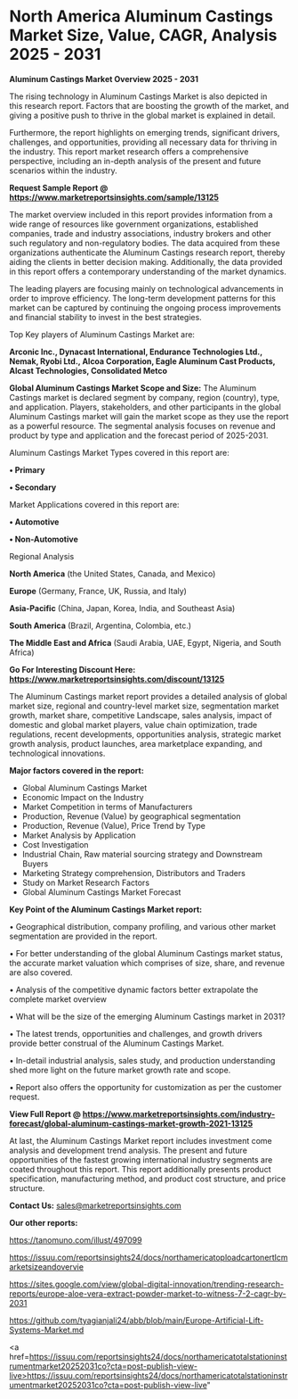  # North America Aluminum Castings Market Size, Value, CAGR, Analysis 2025 - 2031

<Strong> Aluminum Castings Market Overview 2025 - 2031</strong>

The rising technology in Aluminum Castings Market is also depicted in this research report. Factors that are boosting the growth of the market, and giving a positive push to thrive in the global market is explained in detail.

Furthermore, the report highlights on emerging trends, significant drivers, challenges, and opportunities, providing all necessary data for thriving in the industry. This report market research offers a comprehensive perspective, including an in-depth analysis of the present and future scenarios within the industry.

<strong>Request Sample Report @ <a href=https://www.marketreportsinsights.com/sample/13125>https://www.marketreportsinsights.com/sample/13125</a></strong>

The market overview included in this report provides information from a wide range of resources like government organizations, established companies, trade and industry associations, industry brokers and other such regulatory and non-regulatory bodies. The data acquired from these organizations authenticate the Aluminum Castings research report, thereby aiding the clients in better decision making. Additionally, the data provided in this report offers a contemporary understanding of the market dynamics.

The leading players are focusing mainly on technological advancements in order to improve efficiency. The long-term development patterns for this market can be captured by continuing the ongoing process improvements and financial stability to invest in the best strategies.

Top Key players of Aluminum Castings Market are:

<strong>Arconic Inc., Dynacast International, Endurance Technologies Ltd., Nemak, Ryobi Ltd., Alcoa Corporation, Eagle Aluminum Cast Products, Alcast Technologies, Consolidated Metco</strong>

<strong><b>Global Aluminum Castings Market Scope and Size:</b></strong>
The Aluminum Castings market is declared segment by company, region (country), type, and application. Players, stakeholders, and other participants in the global Aluminum Castings market will gain the market scope as they use the report as a powerful resource. The segmental analysis focuses on revenue and product by type and application and the forecast period of 2025-2031.

Aluminum Castings Market Types covered in this report are:

<strong>• Primary

• Secondary</strong>

Market Applications covered in this report are:

<strong>• Automotive

• Non-Automotive</strong> 

Regional Analysis

<strong>North America</strong> (the United States, Canada, and Mexico)

<strong>Europe</strong> (Germany, France, UK, Russia, and Italy)

<strong>Asia-Pacific</strong> (China, Japan, Korea, India, and Southeast Asia)

<strong>South America</strong> (Brazil, Argentina, Colombia, etc.)

<strong>The Middle East and Africa</strong> (Saudi Arabia, UAE, Egypt, Nigeria, and South Africa)

<strong>Go For Interesting Discount Here: <a href=https://www.marketreportsinsights.com/discount/13125>https://www.marketreportsinsights.com/discount/13125</a></strong>

The Aluminum Castings market report provides a detailed analysis of global market size, regional and country-level market size, segmentation market growth, market share, competitive Landscape, sales analysis, impact of domestic and global market players, value chain optimization, trade regulations, recent developments, opportunities analysis, strategic market growth analysis, product launches, area marketplace expanding, and technological innovations.

<strong><b>Major factors covered in the report:</b></strong>
<ul>
  <li>Global Aluminum Castings Market </li>
  <li>Economic Impact on the Industry</li>
  <li>Market Competition in terms of Manufacturers</li>
  <li>Production, Revenue (Value) by geographical segmentation</li>
  <li>Production, Revenue (Value), Price Trend by Type</li>
  <li>Market Analysis by Application</li>
  <li>Cost Investigation</li>
  <li>Industrial Chain, Raw material sourcing strategy and Downstream Buyers</li>
  <li>Marketing Strategy comprehension, Distributors and Traders</li>
  <li>Study on Market Research Factors</li>
  <li>Global Aluminum Castings Market Forecast</li>
</ul>

<strong><b>Key Point of the Aluminum Castings Market report:</b></strong>

• Geographical distribution, company profiling, and various other market segmentation are provided in the report.

• For better understanding of the global Aluminum Castings market status, the accurate market valuation which comprises of size, share, and revenue are also covered.

• Analysis of the competitive dynamic factors better extrapolate the complete market overview

• What will be the size of the emerging Aluminum Castings market in 2031?

• The latest trends, opportunities and challenges, and growth drivers provide better construal of the Aluminum Castings Market.

• In-detail industrial analysis, sales study, and production understanding shed more light on the future market growth rate and scope.

• Report also offers the opportunity for customization as per the customer request.

<strong><b>View Full Report @ <a href=https://www.marketreportsinsights.com/industry-forecast/global-aluminum-castings-market-growth-2021-13125>https://www.marketreportsinsights.com/industry-forecast/global-aluminum-castings-market-growth-2021-13125</a></b></strong>


At last, the Aluminum Castings Market report includes investment come analysis and development trend analysis. The present and future opportunities of the fastest growing international industry segments are coated throughout this report. This report additionally presents product specification, manufacturing method, and product cost structure, and price structure.

<strong>Contact Us:</strong>
sales@marketreportsinsights.com

<strong>Our other reports:</strong>

<a href=https://tanomuno.com/illust/497099>https://tanomuno.com/illust/497099</a>

<a href=https://issuu.com/reportsinsights24/docs/northamericatoploadcartonertlcmarketsizeandovervie>https://issuu.com/reportsinsights24/docs/northamericatoploadcartonertlcmarketsizeandovervie</a>

<a href=https://sites.google.com/view/global-digital-innovation/trending-research-reports/europe-aloe-vera-extract-powder-market-to-witness-7-2-cagr-by-2031>https://sites.google.com/view/global-digital-innovation/trending-research-reports/europe-aloe-vera-extract-powder-market-to-witness-7-2-cagr-by-2031</a>

<a href=https://github.com/tyagianjali24/abb/blob/main/Europe-Artificial-Lift-Systems-Market.md>https://github.com/tyagianjali24/abb/blob/main/Europe-Artificial-Lift-Systems-Market.md</a>

<a href=https://issuu.com/reportsinsights24/docs/northamericatotalstationinstrumentmarket20252031co?cta=post-publish-view-live>https://issuu.com/reportsinsights24/docs/northamericatotalstationinstrumentmarket20252031co?cta=post-publish-view-live</a>"
